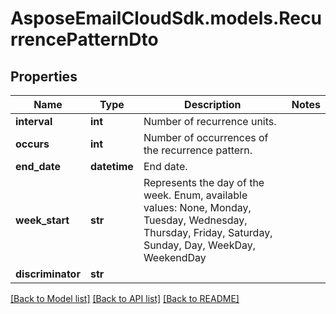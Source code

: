 # AsposeEmailCloudSdk.models.RecurrencePatternDto
## Properties
Name | Type | Description | Notes
------------ | ------------- | ------------- | -------------
**interval** | **int** | Number of recurrence units.              | 
**occurs** | **int** | Number of occurrences of the recurrence pattern.              | 
**end_date** | **datetime** | End date.              | 
**week_start** | **str** | Represents the day of the week. Enum, available values: None, Monday, Tuesday, Wednesday, Thursday, Friday, Saturday, Sunday, Day, WeekDay, WeekendDay | 
**discriminator** | **str** |  | 



[[Back to Model list]](README.md#documentation-for-models) [[Back to API list]](README.md#documentation-for-api-endpoints) [[Back to README]](README.md)


